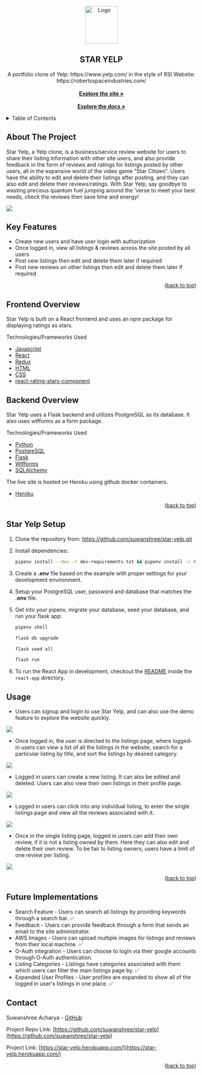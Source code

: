 <div id="top"></div>

<!-- PROJECT LOGO -->
<br />
<div align="center">
  <!-- <a href="https://github.com/suwanshree/star-yelp"> -->
    <img src="react-app/src/images/logo.png" alt="Logo" width="86" height="100">
  </a>

<h2 align="center">STAR YELP</h2>

  <p align="center">
    A portfolio clone of Yelp: https://www.yelp.com/ in the style of RSI Website: https://robertsspaceindustries.com/
    <br />
    <br />
    <a href="https://star-yelp.herokuapp.com/"><strong>Explore the site »</strong></a>
    <br />
    <br />
    <a href="https://github.com/suwanshree/star-yelp/wiki"><strong>Explore the docs »</strong></a>
    <br />
  </p>
</div>



<!-- TABLE OF CONTENTS -->
<details>
  <summary>Table of Contents</summary>
  <ol>
    <li><a href="#about-the-project">About The Project</a></li>
    <li><a href="#key-features">Key Features</a></li>
    <li><a href="#frontend-overview">Frontend Overview</a></li>
    <li><a href="#backend-overview">Backend Overview</a></li>
    <li><a href="#star-yelp-setup">Star Yelp Setup</a></li>
    <li><a href="#usage">Usage</a></li>
    <li><a href="#future-implementations">Future Implementations</a></li>
    <li><a href="#contact">Contact</a></li>
  </ol>
</details>



<!-- ABOUT THE PROJECT -->
## About The Project

Star Yelp, a Yelp clone, is a business/service review website for users to share their listing information with other site users, and also provide feedback in the form of reviews and ratings for listings posted by other users, all in the expansive world of the video game "Star Citizen". Users have the ability to edit and delete their listings after posting, and they can also edit and delete their reviews/ratings. With Star Yelp, say goodbye to wasting precious quantum fuel jumping around the 'verse to meet your best needs, check the reviews then save time and energy!

<img src="react-app/src/images/splashpage.png" width=auto height=auto>


## Key Features

* Create new users and have user login with authorization
* Once logged in, view all listings & reviews across the site posted by all users
* Post new listings then edit and delete them later if required
* Post new reviews on other listings then edit and delete them later if required

<p align="right">(<a href="#top">back to top</a>)</p>


<!-- BUILT WITH -->
## Frontend Overview

Star Yelp is built on a React frontend and uses an npm package for displaying ratings as stars.

Technologies/Frameworks Used
* [Javascript](https://www.javascript.com)
* [React](https://reactjs.org/)
* [Redux](https://redux.js.org/)
* [HTML](https://developer.mozilla.org/en-US/docs/Web/HTML)
* [CSS](https://developer.mozilla.org/en-US/docs/Web/CSS)
* [react-rating-stars-component](https://github.com/ertanhasani/react-stars)

## Backend Overview

Star Yelp uses a Flask backend and utilizes PostgreSQL as its database. It also uses wtfforms as a form package.

Technologies/Frameworks Used
* [Python](https://www.python.org/)
* [PostgreSQL](https://www.postgresql.org/docs/)
* [Flask](https://flask.palletsprojects.com/en/2.1.x/)
* [Wtfforms](https://wtforms.readthedocs.io/)
* [SQLAlchemy](https://www.sqlalchemy.org/)

The live site is hosted on Heroku using github docker containers.

* [Heroku](https://www.heroku.com)

<p align="right">(<a href="#top">back to top</a>)</p>

## Star Yelp Setup

1. Clone the repository from: https://github.com/suwanshree/star-yelp.git
2. Install dependencies: 
    ```bash
    pipenv install --dev -r dev-requirements.txt && pipenv install -r requirements.txt
    ```

3. Create a **.env** file based on the example with proper settings for your
   development environment.
4. Setup your PostgreSQL user, password and database that matches the **.env** file.
5. Get into your pipenv, migrate your database, seed your database, and run your flask app:

   ```bash
   pipenv shell
   ```

   ```bash
   flask db upgrade
   ```

   ```bash
   flask seed all
   ```

   ```bash
   flask run
   ```
6. To run the React App in development, checkout the [README](./react-app/README.md) inside the `react-app` directory.



<!-- USAGE EXAMPLES -->
## Usage

* Users can signup and login to use Star Yelp, and can also use the demo feature to explore the website quickly.

 <img src="react-app/src/images/login.png" width=auto height=auto>


* Once logged in, the user is directed to the listings page, where logged-in users can view a list of all the listings in the website, search for a particular listing by title, and sort the listings by desired category.

 <img src="react-app/src/images/listingspage.png" width=auto height=auto>


* Logged in users can create a new listing. It can also be edited and deleted. Users can also view their own listings in their profile page.

 <img src="react-app/src/images/newlisting.png" width=auto height=auto>


* Logged in users can click into any individual listing, to enter the single listings page and view all the reviews associated with it.

 <img src="react-app/src/images/singlelisting.png" width=auto height=auto>


* Once in the single listing page, logged in users can add their own review, if it is not a listing owned by them. Here they can also edit and delete their own review. To be fair to listing owners, users have a limit of one review per listing.

 <img src="react-app/src/images/newreview.png" width=auto height=auto>




<p align="right">(<a href="#top">back to top</a>)</p>



<!-- FUTURE IMPLEMENTATIONS -->

## Future Implementations

* Search Feature - Users can search all listings by providing keywords through a search bar. ✅
* Feedback - Users can provide feedback through a form that sends an email to the site administrator.
* AWS Images - Users can upload multiple images for listings and reviews from their local machine. ✅
* O-Auth integration - Users can choose to login via their google accounts through O-Auth authentication.
* Listing Categories - Listings have categories associated with them which users can filter the main listings page by. ✅
* Expanded User Profiles - User profiles are expanded to show all of the logged in user's listings in one place. ✅

<!-- CONTACT -->
## Contact

Suwanshree Acharya - [GitHub](https://github.com/suwanshree)

Project Repo Link: [https://github.com/suwanshree/star-yelp](https://github.com/suwanshree/star-yelp)

Project Link: [https://star-yelp.herokuapp.com/](https://star-yelp.herokuapp.com/)

<p align="right">(<a href="#top">back to top</a>)</p>
